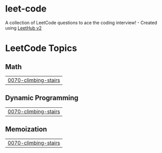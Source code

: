 # leet-code
A collection of LeetCode questions to ace the coding interview! - Created using [LeetHub v2](https://github.com/arunbhardwaj/LeetHub-2.0)

<!---LeetCode Topics Start-->
# LeetCode Topics
## Math
|  |
| ------- |
| [0070-climbing-stairs](https://github.com/Saramagdiessmat/leet-code/tree/master/0070-climbing-stairs) |
## Dynamic Programming
|  |
| ------- |
| [0070-climbing-stairs](https://github.com/Saramagdiessmat/leet-code/tree/master/0070-climbing-stairs) |
## Memoization
|  |
| ------- |
| [0070-climbing-stairs](https://github.com/Saramagdiessmat/leet-code/tree/master/0070-climbing-stairs) |
<!---LeetCode Topics End-->